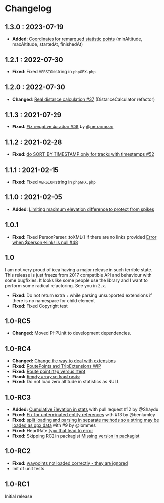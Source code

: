 # Changelog

## 1.3.0 : 2023-07-19

- **Added**: [Coordinates for remarqued statistic points](https://github.com/Sibyx/phpGPX/pull/64) (minAltitude, maxAltitude, startedAt, finishedAt)

## 1.2.1 : 2022-07-30

- **Fixed**: Fixed `VERSION` string in `phpGPX.php`

## 1.2.0 : 2022-07-30

- **Changed**: [Real distance calculation #37](https://github.com/Sibyx/phpGPX/issues/37) (DistanceCalculator refactor)

## 1.1.3 : 2021-07-29

- **Fixed**: [Fix negative duration #58](https://github.com/Sibyx/phpGPX/pull/58) by [@neronmoon](https://github.com/neronmoon)

## 1.1.2 : 2021-02-28

- **Fixed**: [do SORT_BY_TIMESTAMP only for tracks with timestamps #52](https://github.com/Sibyx/phpGPX/pull/52)

## 1.1.1 : 2021-02-15

- **Fixed**: Fixed `VERSION` string in `phpGPX.php`

## 1.1.0 : 2021-02-05

- **Added**: [Limiting maximum elevation difference to protect from spikes](https://github.com/Sibyx/phpGPX/pull/49) 

## 1.0.1

- **Fixed**: Fixed PersonParser::toXML() if there are no links provided 
  [Error when $person->links is null #48](https://github.com/Sibyx/phpGPX/issues/48)

## 1.0

I am not very proud of idea having a major release in such terrible state. This release is just freeze from 2017 
compatible API and behaviour with some bugfixies. It looks like some people use the library and I want to perform some
radical refactoring. See you in `2.x`. 

- **Fixed**: Do not return extra `:` while parsing unsupported extensions if there is no namespace for child element
- **Fixed**: Fixed Copyright test

## 1.0-RC5

- **Changed:** Moved PHPUnit to development dependencies. 

## 1.0-RC4

 - **Changed:** [Change the way to deal with extensions ](https://github.com/Sibyx/phpGPX/pull/19) 
 - **Fixed:** [RoutePoints and TripExtensions WIP](https://github.com/Sibyx/phpGPX/issues/22)
 - **Fixed:** [Route point rtep versus rtept](https://github.com/Sibyx/phpGPX/issues/21)
 - **Fixed:** [Empty array on load route](https://github.com/Sibyx/phpGPX/issues/20)
 - **Fixed:** Do not load zero altitude in statistics as NULL

## 1.0-RC3

 - **Added:** [Cumulative Elevation in stats](https://github.com/Sibyx/phpGPX/pull/12) with pull request #12 by @Shaydu
 - **Fixed:** [Fix for unterminated entity references](https://github.com/Sibyx/phpGPX/pull/13) with #13 by @benlumley 
 - **Fixed:** [split loading and parsing in separate methods so a string may be loaded as gpx data](https://github.com/Sibyx/phpGPX/pull/9) with #9 by @lommes 
 - **Fixed:** HeartRate [typo that lead to error](https://github.com/Sibyx/phpGPX/issues/14)
 - **Fixed:** Skipping RC2 in packagist [Missing version in packagist](https://github.com/Sibyx/phpGPX/issues/10) 

## 1.0-RC2

 - **Fixed:** [waypoints not loaded correctly - they are ignored](https://github.com/Sibyx/phpGPX/issues/6)
 - Init of unit tests

## 1.0-RC1

Initial release
